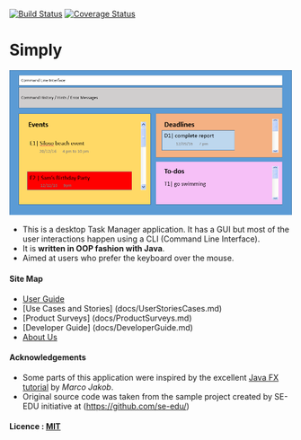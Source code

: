 [![Build Status](https://travis-ci.org/se-edu/addressbook-level4.svg?branch=master)](https://travis-ci.org/se-edu/addressbook-level4)
[![Coverage Status](https://coveralls.io/repos/github/se-edu/addressbook-level4/badge.svg?branch=master)](https://coveralls.io/github/se-edu/addressbook-level4?branch=master)

# Simply

<img src="docs/images/Startup3.PNG" width="600"><br>

* This is a desktop Task Manager application. It has a GUI but most of the user interactions happen using 
  a CLI (Command Line Interface).
* It is **written in OOP fashion with Java**.
* Aimed at users who prefer the keyboard over the mouse. 
  
#### Site Map
* [User Guide](docs/UserGuide.md) 
* [Use Cases and Stories] (docs/UserStoriesCases.md)
* [Product Surveys] (docs/ProductSurveys.md)
* [Developer Guide] (docs/DeveloperGuide.md)
* [About Us](docs/AboutUs.md)



#### Acknowledgements

* Some parts of this application were inspired by the excellent 
  [Java FX tutorial](http://code.makery.ch/library/javafx-8-tutorial/) by *Marco Jakob*. 
* Original source code was taken from the sample project created by SE-EDU initiative at (https://github.com/se-edu/)


#### Licence : [MIT](LICENSE)
